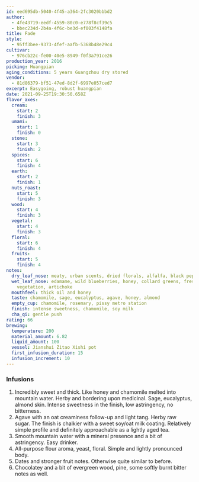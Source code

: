 ```yaml
---
id: eed695db-5040-4f45-a364-2fc3020bbbd2
author:
  - 4fe43719-eedf-4559-80c0-e778f8cf39c5
  - bbec234d-2b4a-4f6c-be3d-ef003f4148fa
title: Fade
style:
  - 95ff3bee-9373-4fef-aafb-5368b48e29c4
cultivar:
  - 976cb22c-fe00-40e5-8949-f0f3a791ce26
production_year: 2016
picking: Huangpian
aging_conditions: 5 years Guangzhou dry stored
vendor:
  - 81d86379-bf51-47ed-8d2f-6997e057ced7
excerpt: Easygoing, robust huangpian
date: 2021-09-25T19:30:50.658Z
flavor_axes:
  cream:
    start: 2
    finish: 3
  umami:
    start: 1
    finish: 0
  stone:
    start: 3
    finish: 2
  spices:
    start: 6
    finish: 4
  earth:
    start: 2
    finish: 1
  nuts_roast:
    start: 5
    finish: 3
  wood:
    start: 4
    finish: 3
  vegetal:
    start: 4
    finish: 3
  floral:
    start: 6
    finish: 4
  fruits:
    start: 5
    finish: 4
notes:
  dry_leaf_nose: meaty, urban scents, dried florals, alfalfa, black pepper, milled grains
  wet_leaf_nose: edamame, wild blueberries, honey, collard greens, fresh-cut
    vegetation, artichoke
  mouthfeel: thick oil and honey
  taste: chamomile, sage, eucalyptus, agave, honey, almond
  empty_cup: chamomile, rosemary, pissy metro station
  finish: intense sweetness, chamomile, soy milk
  cha_qi: gentle push
rating: 66
brewing:
  temperature: 200
  material_amount: 6.82
  liquid_amount: 100
  vessel: Jianshui Zitao Xishi pot
  first_infusion_duration: 15
  infusion_increment: 10
---
```

### Infusions

1. Incredibly sweet and thick. Like honey and chamomile melted into mountain water. Herby and bordering upon medicinal. Sage, eucalyptus, almond skin. Intense sweetness in the finish, low astringency, no bitterness.
2. Agave with an oat creaminess follow-up and light tang. Herby raw sugar. The finish is chalkier with a sweet soy/oat milk coating. Relatively simple profile and definitely approachable as a lightly aged tea.
3. Smooth mountain water with a mineral presence and a bit of astringency. Easy drinker.
4. All-purpose flour aroma, yeast, floral. Simple and lightly pronounced body.
5. Dates and stronger fruit notes. Otherwise quite similar to before.
6. Chocolatey and a bit of evergreen wood, pine, some softly burnt bitter notes as well.